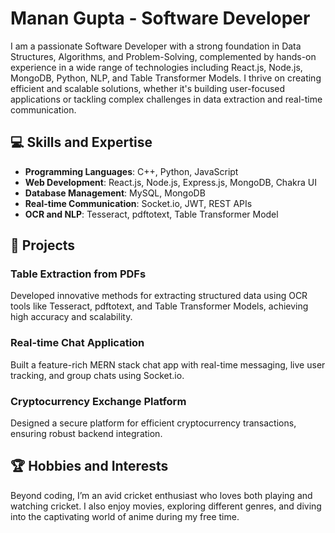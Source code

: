 # Manan Gupta - Software Developer

I am a passionate Software Developer with a strong foundation in Data Structures, Algorithms, and Problem-Solving, complemented by hands-on experience in a wide range of technologies including React.js, Node.js, MongoDB, Python, NLP, and Table Transformer Models. I thrive on creating efficient and scalable solutions, whether it's building user-focused applications or tackling complex challenges in data extraction and real-time communication.

## 💻 Skills and Expertise

- **Programming Languages**: C++, Python, JavaScript
- **Web Development**: React.js, Node.js, Express.js, MongoDB, Chakra UI
- **Database Management**: MySQL, MongoDB
- **Real-time Communication**: Socket.io, JWT, REST APIs
- **OCR and NLP**: Tesseract, pdftotext, Table Transformer Model

## 🚀 Projects

### Table Extraction from PDFs
Developed innovative methods for extracting structured data using OCR tools like Tesseract, pdftotext, and Table Transformer Models, achieving high accuracy and scalability.

### Real-time Chat Application
Built a feature-rich MERN stack chat app with real-time messaging, live user tracking, and group chats using Socket.io.

### Cryptocurrency Exchange Platform
Designed a secure platform for efficient cryptocurrency transactions, ensuring robust backend integration.

## 🏆 Hobbies and Interests
Beyond coding, I’m an avid cricket enthusiast who loves both playing and watching cricket. I also enjoy movies, exploring different genres, and diving into the captivating world of anime during my free time.
